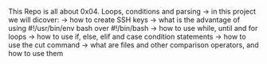 This Repo is all about 0x04. Loops, conditions and parsing
-> in this project we will dicover:
	-> how to create SSH keys
	-> what is the advantage of using #!/usr/bin/env bash over #!/bin/bash
	-> how to use while, until and for loops
	-> how to use if, else, elif and case condition statements
	-> how to use the cut command
	-> what are files and other comparison operators, and how to use them
